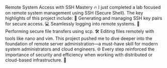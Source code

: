 Remote System Access with SSH Mastery 🔥
I just completed a lab focused on remote system management using SSH (Secure Shell). The key highlights of this project include:
 🔑 Generating and managing SSH key pairs for secure access.
 💻 Seamlessly logging into remote systems.
 📂 Performing secure file transfers using scp.
 🛠️ Editing files remotely with tools like nano and vim.
This project pushed me to dive deeper into the foundation of remote server administration—a must-have skill for modern system administrators and cloud engineers. 🌐
Every step reinforced the importance of security and efficiency when working with distributed or cloud-based infrastructure. 🚀

